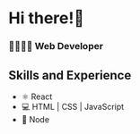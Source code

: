 # Hi there!👋

### 🧑‍💻🔁🌐 Web Developer

## Skills and Experience
* ⚛️ React
* 💻 HTML | CSS | JavaScript
* 🔧 Node
